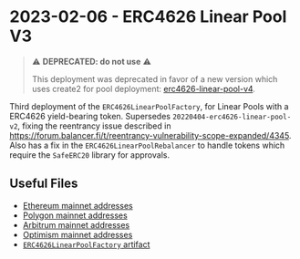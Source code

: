 # 2023-02-06 - ERC4626 Linear Pool V3

> ⚠️ **DEPRECATED: do not use** ⚠️
>
> This deployment was deprecated in favor of a new version which uses create2 for pool deployment: [erc4626-linear-pool-v4](../../20230409-erc4626-linear-pool-v4/).

Third deployment of the `ERC4626LinearPoolFactory`, for Linear Pools with a ERC4626 yield-bearing token.
Supersedes `20220404-erc4626-linear-pool-v2`, fixing the reentrancy issue described in https://forum.balancer.fi/t/reentrancy-vulnerability-scope-expanded/4345.
Also has a fix in the `ERC4626LinearPoolRebalancer` to handle tokens which require the `SafeERC20` library for approvals.

## Useful Files

- [Ethereum mainnet addresses](./output/mainnet.json)
- [Polygon mainnet addresses](./output/polygon.json)
- [Arbitrum mainnet addresses](./output/arbitrum.json)
- [Optimism mainnet addresses](./output/optimism.json)
- [`ERC4626LinearPoolFactory` artifact](./artifact/ERC4626LinearPoolFactory.json)
